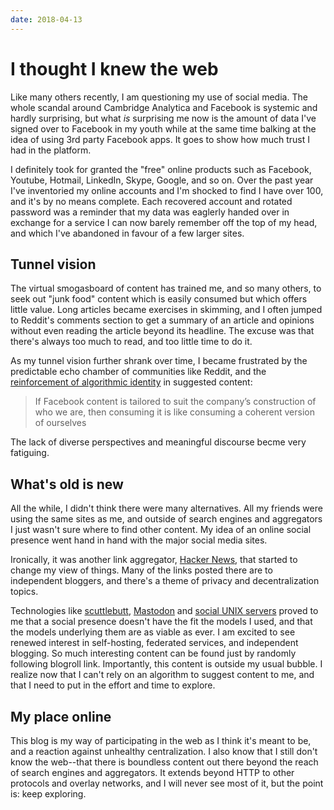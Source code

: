 ```yaml
---
date: 2018-04-13
---
```


# I thought I knew the web

Like many others recently, I am questioning my use of social media. The whole scandal around Cambridge Analytica and Facebook is systemic and hardly surprising, but what _is_ surprising me now is the amount of data I've signed over to Facebook in my youth while at the same time balking at the idea of using 3rd party Facebook apps. It goes to show how much trust I had in the platform.

I definitely took for granted the "free" online products such as Facebook, Youtube, Hotmail, LinkedIn, Skype, Google, and so on. Over the past year I've inventoried my online accounts and I'm shocked to find I have over 100, and it's by no means complete. Each recovered account and rotated password was a reminder that my data was eaglerly handed over in exchange for a service I can now barely remember off the top of my head, and which I've abandoned in favour of a few larger sites.

## Tunnel vision
The virtual smogasboard of content has trained me, and so many others, to seek out "junk food" content which is easily consumed but which offers little value. Long articles became exercises in skimming, and I often jumped to Reddit's comments section to get a summary of an article and opinions without even reading the article beyond its headline. The excuse was that there's always too much to read, and too little time to do it.

As my tunnel vision further shrank over time, I became frustrated by the predictable echo chamber of communities like Reddit, and the [reinforcement of algorithmic identity][1] in suggested content:

> If Facebook content is tailored to suit the company’s construction of who we are, then consuming it is like consuming a coherent version of ourselves

The lack of diverse perspectives and meaningful discourse becme very fatiguing.

## What's old is new
All the while, I didn't think there were many alternatives. All my friends were using the same sites as me, and outside of search engines and aggregators I just wasn't sure where to find other content. My idea of an online social presence went hand in hand with the major social media sites.

Ironically, it was another link aggregator, [Hacker News][2], that started to change my view of things. Many of the links posted there are to independent bloggers, and there's a theme of privacy and decentralization topics.

Technologies like [scuttlebutt][3], [Mastodon][5] and [social UNIX servers][4] proved to me that a social presence doesn't have the fit the models I used, and that the models underlying them are as viable as ever. I am excited to see renewed interest in self-hosting, federated services, and independent blogging. So much interesting content can be found just by randomly following blogroll link. Importantly, this content is outside my usual bubble. I realize now that I can't rely on an algorithm to suggest content to me, and that I need to put in the effort and time to explore.

## My place online
This blog is my way of participating in the web as I think it's meant to be, and a reaction against unhealthy centralization. I also know that I still don't know the web--that there is boundless content out there beyond the reach of search engines and aggregators. It extends beyond HTTP to other protocols and overlay networks, and I will never see most of it, but the point is: keep exploring.

[1]: http://reallifemag.com/sick-of-myself/
[2]: https://news.ycombinator.com/
[3]: https://www.scuttlebutt.nz/
[4]: https://tilde.town/
[5]: https://mastodon.social